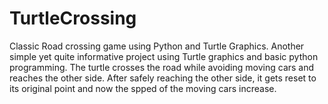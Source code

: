 # TurtleCrossing
Classic Road crossing game using Python and Turtle Graphics.
Another simple yet quite informative project using Turtle graphics and basic python programming.
The turtle crosses the road while avoiding moving cars and reaches the other side.
After safely reaching the other side, it gets reset to its original point and now the spped of the moving cars increase.
